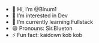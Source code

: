 - 👋 Hi, I’m @Blnum1
- 👀 I’m interested in Dev
- 🌱 I’m currently learning Fullstack
- 😄 Pronouns: Sir.Blueton
- ⚡ Fun fact: kaidown kob kob

<!---
Blnum1/Blnum1 is a ✨ special ✨ repository because its `README.md` (this file) appears on your GitHub profile.
You can click the Preview link to take a look at your changes.
--->
